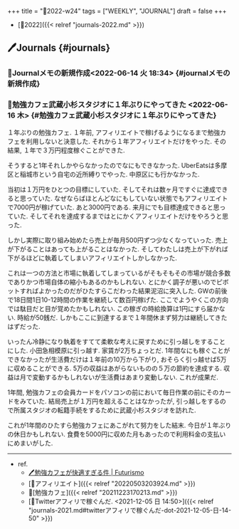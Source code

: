 +++
title = "📓2022-w24"
tags = ["WEEKLY", "JOURNAL"]
draft = false
+++

-   [📅2022]({{< relref "journals-2022.md" >}})


## 🖊Journals {#journals}


### 💭Journalメモの新規作成<span class="timestamp-wrapper"><span class="timestamp">&lt;2022-06-14 火 18:34&gt;</span></span> {#journalメモの新規作成}


### 💭勉強カフェ武蔵小杉スタジオに１年ぶりにやってきた <span class="timestamp-wrapper"><span class="timestamp">&lt;2022-06-16 木&gt;</span></span> {#勉強カフェ武蔵小杉スタジオに１年ぶりにやってきた}

１年ぶりの勉強カフェ. １年前, アフィリエイトで稼げるようになるまで勉強カフェを利用しないと決意した. それから１年アフィリエイトだけをやった. その結果, １年で３万円程度稼ぐことができた.

そうすると1年それしかやらなかったのでなにもできなかった. UberEatsは多摩区と稲城市という自宅の近所縛りでやった. 中原区にも行かなかった.

当初は１万円をひとつの目標にしていた. そしてそれは数ヶ月ですぐに達成できると思っていた. なぜならばほとんどなにもしていない状態でもアフィリエイトで7000円が稼げていた. あと3000円である. 来月にでも目標達成できると思っていた. そしてそれを達成するまではとにかくアフィリエイトだけをやろうと思った.

しかし実際に取り組み始めたら売上が毎月500円ずつ少なくなっていった. 売上が下がることはあっても上がることはなかった. そしてわたしは売上が下がれば下がるほどに執着してしまいアフィリエイトしかしなかった.

これは一つの方法と市場に執着してしまっているがそもそもその市場が競合多数でありかつ市場自体の縮小もあるのかもしれない. とにかく調子が悪いのでピボットすればよかったのだがひたすらこだわった結果泥沼に突入した. GWの前後で18日間1日10-12時間の作業を継続して数百円稼げた. ここでようやくこの方向では駄目だと目が覚めたかもしれない. この稼ぎの時給換算は1円にすら届かない. 時給が50銭だ. しかもここに到達するまで１年間休まず努力は継続してきたはずだった.

いったん冷静になり執着をすてて柔軟な考えに戻すために引っ越しをすることにした. 小田急相模原に引っ越す. 家賃が2万ちょっとだ. 1年間なにも稼ぐことができなかったが生活費だけは１年前の10万から下がり, おそらく引っ越せば5万に収めることができる. 5万の収益はあがらないものの５万の節約を達成する. 収益は月で変動するかもしれないが生活費はあまり変動しない. これが成果だ.

1年間, 勉強カフェの会員カードをパソコンの前において毎日作業の前にそのカードをみていた. 結局売上が１万円を超えることはなかったが, 引っ越しをするので所属スタジオの転籍手続をするために武蔵小杉スタジオを訪れた.

これが1年間のひたすら勉強カフェにあこがれて努力をした結末. 今日が１年ぶりの休日かもしれない. 食費を5000円に収めた月もあったので利用料金の支払いにめまいがした.

---

-   ref.
    -   [🖊勉強カフェが快適すぎる件 | Futurismo](https://futurismo.biz/archives/5943/)
    -   [🔖アフィリエイト]({{< relref "20220503203924.md" >}})
    -   🔖[勉強カフェ]({{< relref "20211223170213.md" >}})
    -   [💭Twitterアフィリで稼ぐんだ. <2021-12-05 日 14:50>]({{< relref "journals-2021.md#twitterアフィリで稼ぐんだ-dot-2021-12-05-日-14-50" >}})
